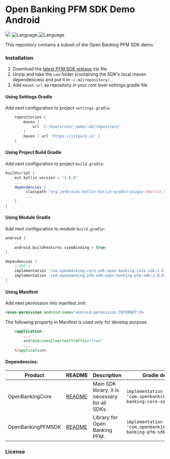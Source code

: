 # Open Banking PFM SDK Demo Android

![](https://img.shields.io/badge/minSDK-24+-blue.svg) ![Language](https://img.shields.io/badge/Language-Java-orange.svg) ![Language](https://img.shields.io/badge/Language-Kotlin-purple.svg)

This repository contains a subset of the Open Banking PFM SDK demo.

### Installation

1. Download the [latest PFM SDK release](https://github.com/ob-pfm/open-banking-demo-android/releases) zip file.
2. Unzip and take the `com` folder (containing the SDK's local maven dependencies) and put it in `~/.m2/repository/`.
3. Add `maven url` as repository in your root level settings.gradle file.

#### Using Settings Gradle

Add next configuration to project `settings.gradle`:

```gradle
    repositories {
        maven {
            url 'C:/Users/user_name/.m2/repository'
        }
        maven { url 'https://jitpack.io' }
    }
```

#### Using Project Build Gradle

Add next configuration to project `build.gradle`:

```gradle
buildscript {
    ext.kotlin_version = "1.6.0"
    ...
    dependencies {
         classpath "org.jetbrains.kotlin:kotlin-gradle-plugin:$kotlin_version"
         ...
    }
}
```

#### Using Module Gradle

Add next configuration to module `build.gradle`:

```build.gradle
android {
    ...
    android.buildFeatures.viewBinding = true
}

dependencies {
    //SDK's
    implementation 'com.openbanking.core.sdk:open-banking-core-sdk:1.0.0'
    implementation 'com.openbanking.pfm.sdk:open-banking-pfm-sdk:1.0.0'
}
```

#### Using Manifest

Add next permission into manifest.xml:

```xml
<uses-permission android:name="android.permission.INTERNET"/>
```

The following property in Manifest is used only for develop purpose
```xml
    <application
        ...
        android:usesCleartextTraffic="true"
        ...
    </application>
```

#### Dependencies:

| Product               | README                                                                                               | Description                                                                                                         | Gradle dependency                                                               |
| --------------------- | ---------------------------------------------------------------------------------------------------- | ------------------------------------------------------------------------------------------------------------------- | ------------------------------------------------------------------------------- |
| OpenBankingCore   | [README](https://github.com/ob-pfm/open-banking-demo-android/blob/master/documentation/README-OpenBankingCore.md)                    | Main SDK library, it is necessary for all SDKs.                                                                | `implementation 'com.openbanking.core.sdk:open-banking-core-sdk:1.0.0'` |
| OpenBankingPFMSDK     | [README](https://github.com/ob-pfm/open-banking-demo-android/blob/master/documentation/README-OpenBankingPFMSDK.md)     | Library for Open Banking PFM. | `implementation 'com.openbanking.pfm.sdk:open-banking-pfm-sdk:1.0.0'`                     |

### License
